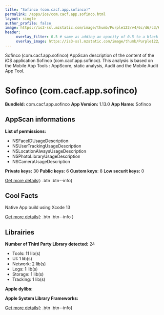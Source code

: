 ```yaml
---
title: "Sofinco (com.cacf.app.sofinco)"
permalink: /apps/ios/com.cacf.app.sofinco.html
layout: single
author_profile: false
image: https://is3-ssl.mzstatic.com/image/thumb/Purple122/v4/6c/d6/c3/6cd6c342-9217-9804-55bb-6a7fe357ba90/AppIcon-0-0-1x_U007emarketing-0-0-0-4-0-0-sRGB-0-0-0-GLES2_U002c0-512MB-85-220-0-0.png/512x512bb.jpg
header: 
     overlay_filter: 0.5 # same as adding an opacity of 0.5 to a black background
     overlay_image: https://is3-ssl.mzstatic.com/image/thumb/Purple122/v4/6c/d6/c3/6cd6c342-9217-9804-55bb-6a7fe357ba90/AppIcon-0-0-1x_U007emarketing-0-0-0-4-0-0-sRGB-0-0-0-GLES2_U002c0-512MB-85-220-0-0.png/512x512bb.jpg
---
```

Sofinco (com.cacf.app.sofinco) AppScan description of the content of the iOS application Sofinco (com.cacf.app.sofinco). This analysis is based on the Mobile App Tools : AppScore, static analysis, Audit and the Mobile Audit App Tool.

# Sofinco (com.cacf.app.sofinco)

**BundleId:** com.cacf.app.sofinco
**App Version:** 1.13.0
**App Name:** Sofinco


## AppScan informations 

**List of permissions:** 
- NSFaceIDUsageDescription
- NSUserTrackingUsageDescription
- NSLocationAlwaysUsageDescription
- NSPhotoLibraryUsageDescription
- NSCameraUsageDescription
  
  
**Private keys:** 30
**Public keys:** 6
**Custom keys:** 8
**Low securit keys:** 0
  
[Get more details](/pricing.html){: .btn .btn--info}

## Cool Facts

Native App
build using Xcode 13
  
[Get more details](/pricing.html){: .btn .btn--info }

## Librairies 
**Number of Third Party Library detected:** 24
- Tools: 11 lib(s)
- UI: 1 lib(s)
- Network: 2 lib(s)
- Logs: 1 lib(s)
- Storage: 1 lib(s)
- Tracking: 1 lib(s)


**Apple dylibs:**


**Apple System Library Frameworks:**


  
[Get more details](/pricing.html){: .btn .btn--info}

